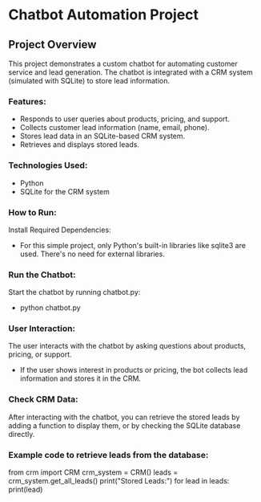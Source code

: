 # Chatbot Automation Project

## Project Overview
This project demonstrates a custom chatbot for automating customer service and lead generation. The chatbot is integrated with a CRM system (simulated with SQLite) to store lead information.

### Features:
- Responds to user queries about products, pricing, and support.
- Collects customer lead information (name, email, phone).
- Stores lead data in an SQLite-based CRM system.
- Retrieves and displays stored leads.

### Technologies Used:
- Python
- SQLite for the CRM system
  
### How to Run:
Install Required Dependencies:
- For this simple project, only Python's built-in libraries like sqlite3 are used. There's no need for external libraries.

### Run the Chatbot:
Start the chatbot by running chatbot.py:
- python chatbot.py
  
### User Interaction:
The user interacts with the chatbot by asking questions about products, pricing, or support.
- If the user shows interest in products or pricing, the bot collects lead information and stores it in the CRM.

### Check CRM Data:
After interacting with the chatbot, you can retrieve the stored leads by adding a function to display them, or by checking the SQLite database directly.

### Example code to retrieve leads from the database:

  from crm import CRM
  crm_system = CRM()
  leads = crm_system.get_all_leads()
  print("Stored Leads:")
  for lead in leads:
      print(lead)

